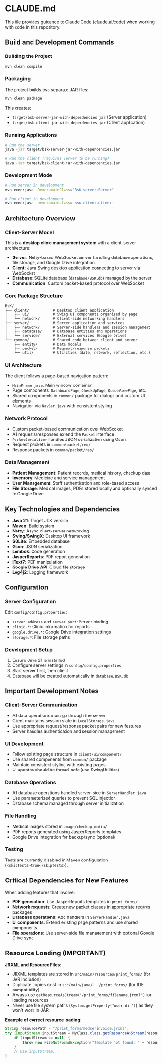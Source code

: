 # CLAUDE.md

This file provides guidance to Claude Code (claude.ai/code) when working with code in this repository.

## Build and Development Commands

### Building the Project
```bash
mvn clean compile
```

### Packaging
The project builds two separate JAR files:
```bash
mvn clean package
```
This creates:
- `target/bsk-server-jar-with-dependencies.jar` (Server application)
- `target/bsk-client-jar-with-dependencies.jar` (Client application)

### Running Applications
```bash
# Run the server
java -jar target/bsk-server-jar-with-dependencies.jar

# Run the client (requires server to be running)
java -jar target/bsk-client-jar-with-dependencies.jar
```

### Development Mode
```bash
# Run server in development
mvn exec:java -Dexec.mainClass="BsK.server.Server"

# Run client in development  
mvn exec:java -Dexec.mainClass="BsK.client.Client"
```

## Architecture Overview

### Client-Server Model
This is a **desktop clinic management system** with a client-server architecture:

- **Server**: Netty-based WebSocket server handling database operations, file storage, and Google Drive integration
- **Client**: Java Swing desktop application connecting to server via WebSocket
- **Database**: SQLite database (`database/BSK.db`) managed by the server
- **Communication**: Custom packet-based protocol over WebSocket

### Core Package Structure

```
BsK/
├── client/           # Desktop client application
│   ├── ui/           # Swing UI components organized by page
│   └── network/      # Client-side networking handlers
├── server/           # Server application and services  
│   ├── network/      # Server-side handlers and session management
│   ├── database/     # Database entities and operations
│   └── service/      # External services (Google Drive)
└── common/           # Shared code between client and server
    ├── entity/       # Data models
    ├── packet/       # Request/response packets
    └── util/         # Utilities (date, network, reflection, etc.)
```

### UI Architecture
The client follows a page-based navigation pattern:
- `MainFrame.java`: Main window container
- Page components: `DashboardPage`, `CheckUpPage`, `QueueViewPage`, etc.
- Shared components in `common/` package for dialogs and custom UI elements
- Navigation via `NavBar.java` with consistent styling

### Network Protocol
- Custom packet-based communication over WebSocket
- All requests/responses extend the `Packet` interface
- `PacketSerializer` handles JSON serialization using Gson
- Request packets in `common/packet/req/`
- Response packets in `common/packet/res/`

### Data Management
- **Patient Management**: Patient records, medical history, checkup data
- **Inventory**: Medicine and service management
- **User Management**: Staff authentication and role-based access
- **File Storage**: Medical images, PDFs stored locally and optionally synced to Google Drive

## Key Technologies and Dependencies

- **Java 21**: Target JDK version
- **Maven**: Build system
- **Netty**: Async client-server networking
- **Swing/SwingX**: Desktop UI framework
- **SQLite**: Embedded database
- **Gson**: JSON serialization
- **Lombok**: Code generation
- **JasperReports**: PDF report generation
- **iText7**: PDF manipulation
- **Google Drive API**: Cloud file storage
- **Log4j2**: Logging framework

## Configuration

### Server Configuration
Edit `config/config.properties`:
- `server.address` and `server.port`: Server binding
- `clinic.*`: Clinic information for reports
- `google.drive.*`: Google Drive integration settings
- `storage.*`: File storage paths

### Development Setup
1. Ensure Java 21 is installed
2. Configure server settings in `config/config.properties`
3. Start server first, then client
4. Database will be created automatically in `database/BSK.db`

## Important Development Notes

### Client-Server Communication
- All data operations must go through the server
- Client maintains session state in `LocalStorage.java`
- Use appropriate request/response packet pairs for new features
- Server handles authentication and session management

### UI Development
- Follow existing page structure in `client/ui/component/`
- Use shared components from `common/` package
- Maintain consistent styling with existing pages
- UI updates should be thread-safe (use SwingUtilities)

### Database Operations
- All database operations handled server-side in `ServerHandler.java`
- Use parameterized queries to prevent SQL injection
- Database schema managed through server initialization

### File Handling
- Medical images stored in `image/checkup_media/`
- PDF reports generated using JasperReports templates
- Google Drive integration for backup/sync (optional)

### Testing
Tests are currently disabled in Maven configuration (`<skipTests>true</skipTests>`).

## Critical Dependencies for New Features

When adding features that involve:
- **PDF generation**: Use JasperReports templates in `print_forms/`
- **Network requests**: Create new packet classes in appropriate req/res packages
- **Database operations**: Add handlers in `ServerHandler.java`
- **UI components**: Extend existing page patterns and use shared components
- **File operations**: Use server-side file management with optional Google Drive sync

## Resource Loading (IMPORTANT)

**JRXML and Resource Files**: 
- JRXML templates are stored in `src/main/resources/print_forms/` (for JAR inclusion)
- Duplicate copies exist in `src/main/java/.../print_forms/` (for IDE compatibility)
- Always use `getResourceAsStream("/print_forms/filename.jrxml")` for loading resources
- Never use file system paths (`System.getProperty("user.dir")`) as they won't work in JAR

**Example of correct resource loading**:
```java
String resourcePath = "/print_forms/medserinvoice.jrxml";
try (InputStream inputStream = MyClass.class.getResourceAsStream(resourcePath)) {
    if (inputStream == null) {
        throw new FileNotFoundException("Template not found: " + resourcePath);
    }
    // Use inputStream...
}
```